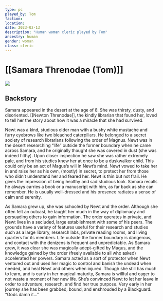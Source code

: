 ```yaml
---
type: pc
played_by: Tom
faction:
location: 
date: 2023-02-13
description: "Human woman cleric played by Tom"
ancestry: human
gender: woman
class: cleric
---
```

# [[Samara Threnodae (Tom)]]
![](https://lh6.googleusercontent.com/5ncLy275v8fozcuhwzet-Trhhmr6TVhoteCg5GM6Y_Qdl7p8VJy0-fy1OBYlvbi5HoR8dqmxtktDZtDTxWzSvcpo-bzRhW8HUiDGeHqs5gshlHksdWvNy6hhAhJP0bvjuN65P512CGfxvnEild_mkA)

## Backstory
Samara appeared in the desert at the age of 8. She was thirsty, dusty, and disoriented. [[Newton Threnodae]], the kindly librarian that found her, loved to tell her the story about how it was a miracle that she had survived.

Newt was a kind, studious older man with a bushy white mustache and furry eyebrows like two bleached caterpillars. He belonged to a secret society of research librarians following the order of Magnus. Newt was in the desert researching “life” outside the former  boundary when he came across Samara, and he originally thought she was covered in dust (she was indeed filthy). Upon closer inspection he saw she was rather extremely pale, and from his studies knew her at once to be a duskwalker child. This could only be an act of Magus’s will in Newt’s mind. Newt vowed to take her in and raise her as his own, (mostly) in secret, to protect her from those who didn’t understand her and feared her.
Newt is thin but not frail. He gives the impression of being healthy and sad studious look. Samara recalls he always carries a book or a manuscript with him,  as far back as she can remember. He is usually well-dressed and his presence radiates a sense of calm and serenity.

As Samara grew up, she was schooled by Newt and the order. Although she often felt an outcast, he taught her much in the way of diplomacy and persuading others to gain information. The order operates in private, and Newt lives in a secluded, large establishment with some of his peers. The grounds have a variety of features useful for their research and studies such as a large library, research labs, private reading rooms, and living quarters for its members. Life outside the former boundary is dangerous, and contact with the denizens is frequent and unpredictable. As Samara grew, it was clear she was magically adept–gifted by Magus, and the knowledge gained by the order (freely available to all who asked) accelerated her powers. Samara acted as a sort of protector when Newt ventured out and used her magic to control and banish the undead when needed, and heal Newt and others when injured. Though she still has much to learn, and is early in her magical maturity, Samara is willful and eager to not waste a moment of her new life. She’s convinced Newt to let her leave in order to adventure, research, and find her true purpose.  Very early in her journey she has been grabbed, bound, and enshrouded by a Blackguard. “Gods damn it…”
